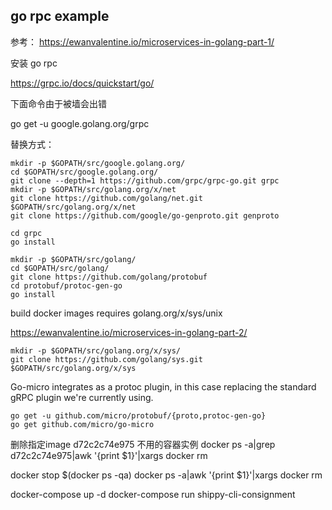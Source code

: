 ## go rpc example

参考：
https://ewanvalentine.io/microservices-in-golang-part-1/


安装 go rpc

https://grpc.io/docs/quickstart/go/


下面命令由于被墙会出错

go get -u google.golang.org/grpc

替换方式：

```
mkdir -p $GOPATH/src/google.golang.org/
cd $GOPATH/src/google.golang.org/
git clone --depth=1 https://github.com/grpc/grpc-go.git grpc
mkdir -p $GOPATH/src/golang.org/x/net
git clone https://github.com/golang/net.git $GOPATH/src/golang.org/x/net
git clone https://github.com/google/go-genproto.git genproto

cd grpc
go install
```

```
mkdir -p $GOPATH/src/golang/
cd $GOPATH/src/golang/
git clone https://github.com/golang/protobuf
cd protobuf/protoc-gen-go
go install
```

build docker images requires golang.org/x/sys/unix


https://ewanvalentine.io/microservices-in-golang-part-2/

```
mkdir -p $GOPATH/src/golang.org/x/sys/
git clone https://github.com/golang/sys.git $GOPATH/src/golang.org/x/sys
```

Go-micro integrates as a protoc plugin, in this case replacing the standard gRPC plugin we're currently using.
```
go get -u github.com/micro/protobuf/{proto,protoc-gen-go}
go get github.com/micro/go-micro
```

删除指定image d72c2c74e975 不用的容器实例
docker ps -a|grep d72c2c74e975|awk '{print $1}'|xargs docker rm

docker stop $(docker ps -qa)
docker ps -a|awk '{print $1}'|xargs docker rm

docker-compose up -d
docker-compose run shippy-cli-consignment
